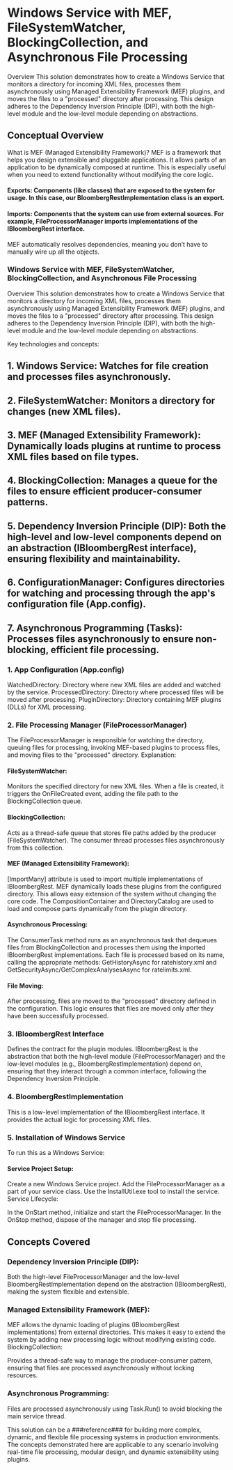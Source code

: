 # Windows Service with MEF, FileSystemWatcher, BlockingCollection, and Asynchronous File Processing
Overview
This solution demonstrates how to create a Windows Service that monitors a directory for incoming XML files, processes them asynchronously using Managed Extensibility Framework (MEF) plugins, and moves the files to a "processed" directory after processing. This design adheres to the Dependency Inversion Principle (DIP), with both the high-level module and the low-level module depending on abstractions.

## Conceptual Overview
What is MEF (Managed Extensibility Framework)?
MEF is a framework that helps you design extensible and pluggable applications. It allows parts of an application to be dynamically composed at runtime. This is especially useful when you need to extend functionality without modifying the core logic.

#### Exports: Components (like classes) that are exposed to the system for usage. In this case, our BloombergRestImplementation class is an export.
#### Imports: Components that the system can use from external sources. For example, FileProcessorManager imports implementations of the IBloombergRest interface.
MEF automatically resolves dependencies, meaning you don’t have to manually wire up all the objects.

### Windows Service with MEF, FileSystemWatcher, BlockingCollection, and Asynchronous File Processing
Overview
This solution demonstrates how to create a Windows Service that monitors a directory for incoming XML files, processes them asynchronously using Managed Extensibility Framework (MEF) plugins, and moves the files to a "processed" directory after processing. This design adheres to the Dependency Inversion Principle (DIP), with both the high-level module and the low-level module depending on abstractions.

Key technologies and concepts:

## 1. Windows Service: Watches for file creation and processes files asynchronously.
## 2. FileSystemWatcher: Monitors a directory for changes (new XML files).
## 3. MEF (Managed Extensibility Framework): Dynamically loads plugins at runtime to process XML files based on file types.
## 4. BlockingCollection: Manages a queue for the files to ensure efficient producer-consumer patterns.
## 5. Dependency Inversion Principle (DIP): Both the high-level and low-level components depend on an abstraction (IBloombergRest interface), ensuring flexibility and maintainability.
## 6. ConfigurationManager: Configures directories for watching and processing through the app's configuration file (App.config).
## 7. Asynchronous Programming (Tasks): Processes files asynchronously to ensure non-blocking, efficient file processing.

### 1. App Configuration (App.config)
WatchedDirectory: Directory where new XML files are added and watched by the service.
ProcessedDirectory: Directory where processed files will be moved after processing.
PluginDirectory: Directory containing MEF plugins (DLLs) for XML processing.

### 2. File Processing Manager (FileProcessorManager)
The FileProcessorManager is responsible for watching the directory, queuing files for processing, invoking MEF-based plugins to process files, and moving files to the "processed" directory.
Explanation:

#### FileSystemWatcher:

Monitors the specified directory for new XML files. When a file is created, it triggers the OnFileCreated event, adding the file path to the BlockingCollection queue.

#### BlockingCollection:

Acts as a thread-safe queue that stores file paths added by the producer (FileSystemWatcher). The consumer thread processes files asynchronously from this collection.

#### MEF (Managed Extensibility Framework):

[ImportMany] attribute is used to import multiple implementations of IBloombergRest. MEF dynamically loads these plugins from the configured directory. This allows easy extension of the system without changing the core code.
The CompositionContainer and DirectoryCatalog are used to load and compose parts dynamically from the plugin directory.

#### Asynchronous Processing:

The ConsumerTask method runs as an asynchronous task that dequeues files from BlockingCollection and processes them using the imported IBloombergRest implementations.
Each file is processed based on its name, calling the appropriate methods: GetHistoryAsync for ratehistory.xml and GetSecurityAsync/GetComplexAnalysesAsync for ratelimits.xml.

#### File Moving:

After processing, files are moved to the "processed" directory defined in the configuration. This logic ensures that files are moved only after they have been successfully processed.

### 3. IBloombergRest Interface
Defines the contract for the plugin modules.
IBloombergRest is the abstraction that both the high-level module (FileProcessorManager) and the low-level modules (e.g., BloombergRestImplementation) depend on, ensuring that they interact through a common interface, following the Dependency Inversion Principle.

### 4. BloombergRestImplementation
This is a low-level implementation of the IBloombergRest interface. It provides the actual logic for processing XML files.

### 5. Installation of Windows Service
To run this as a Windows Service:

#### Service Project Setup:

Create a new Windows Service project.
Add the FileProcessorManager as a part of your service class.
Use the InstallUtil.exe tool to install the service.
Service Lifecycle:

In the OnStart method, initialize and start the FileProcessorManager.
In the OnStop method, dispose of the manager and stop file processing.

## Concepts Covered
### Dependency Inversion Principle (DIP):

Both the high-level FileProcessorManager and the low-level BloombergRestImplementation depend on the abstraction (IBloombergRest), making the system flexible and extensible.

### Managed Extensibility Framework (MEF):

MEF allows the dynamic loading of plugins (IBloombergRest implementations) from external directories. This makes it easy to extend the system by adding new processing logic without modifying existing code.
BlockingCollection:

Provides a thread-safe way to manage the producer-consumer pattern, ensuring that files are processed asynchronously without locking resources.

### Asynchronous Programming:

Files are processed asynchronously using Task.Run() to avoid blocking the main service thread.

This solution can be a ###reference### for building more complex, dynamic, and flexible file processing systems in production environments. The concepts demonstrated here are applicable to any scenario involving real-time file processing, modular design, and dynamic extensibility using plugins.



